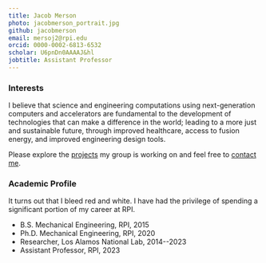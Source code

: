 ```yaml
---
title: Jacob Merson
photo: jacobmerson_portrait.jpg
github: jacobmerson
email: mersoj2@rpi.edu
orcid: 0000-0002-6813-6532
scholar: U6pnDn0AAAAJ&hl
jobtitle: Assistant Professor
---
```

<!-- https://scholar.google.com/citations?user={{scholar}} -->
<!-- # This is a header {class="text-2xl"} -->
### Interests
I believe that science and engineering computations using next-generation computers and accelerators are fundamental to the development of technologies that can make a difference in the world; leading to a more just and sustainable future, through improved healthcare, access to fusion energy, and improved engineering design tools.

Please explore the [projects](/projects) my group is working on and feel free to [contact me](#contact).

### Academic Profile
It turns out that I bleed red and white. I have had the privilege of spending a significant portion of my career at RPI.

- B.S. Mechanical Engineering, RPI, 2015
- Ph.D. Mechanical Engineering, RPI, 2020
- Researcher, Los Alamos National Lab, 2014--2023
- Assistant Professor, RPI, 2023
